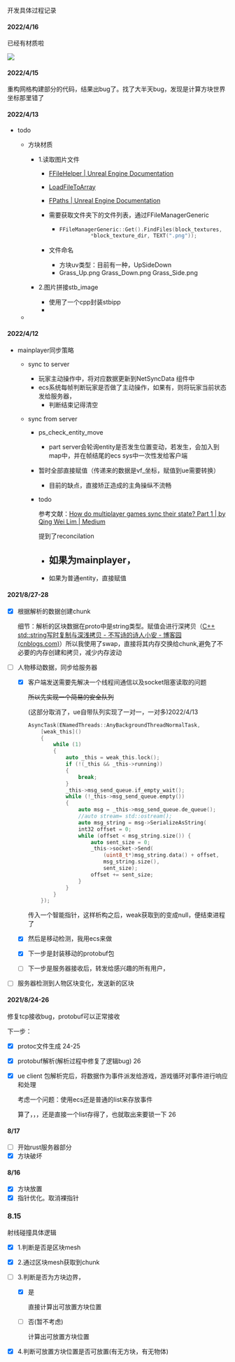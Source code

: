 开发具体过程记录

#### 2022/4/16

已经有材质啦

![](https://hanbaoaaa.xyz/tuchuang/images/2022/04/16/image-20220416194802420.png)

#### 2022/4/15

重构网格构建部分的代码，结果出bug了。找了大半天bug，发现是计算方块世界坐标那里错了

#### 2022/4/13

- todo

  - 方块材质

    - 1.读取图片文件

      - [FFileHelper | Unreal Engine Documentation](https://docs.unrealengine.com/4.27/en-US/API/Runtime/Core/Misc/FFileHelper/)

      - [ LoadFileToArray](https://docs.unrealengine.com/4.27/en-US/API/Runtime/Core/Misc/FFileHelper/LoadFileToArray/1/index.html)

      - [FPaths | Unreal Engine Documentation](https://docs.unrealengine.com/4.27/en-US/API/Runtime/Core/Misc/FPaths/)

      - 需要获取文件夹下的文件列表，通过FFileManagerGeneric

        - ```c++
          FFileManagerGeneric::Get().FindFiles(block_textures,
          			*block_texture_dir, TEXT(".png"));
          ```

      - 文件命名

        - 方块uv类型：目前有一种，UpSideDown
        - Grass_Up.png Grass_Down.png Grass_Side.png

    - 2.图片拼接stb_image

      - 使用了一个cpp封装stbipp
      - 

  - 

#### 2022/4/12

- mainplayer同步策略

  - sync to server

    - 玩家主动操作中，将对应数据更新到NetSyncData 组件中
    - ecs系统每帧判断玩家是否做了主动操作，如果有，则将玩家当前状态发给服务器，
      - 判断结束记得清空

  - sync from server

    - ps_check_entity_move

      - part server会轮询entity是否发生位置变动，若发生，会加入到map中，并在帧结尾的ecs sys中一次性发给客户端

    - 暂时全部直接赋值（传递来的数据是vf_坐标，赋值到ue需要转换）

      - 目前的缺点，直接矫正造成的主角操纵不流畅

    - todo

      参考文献：[How do multiplayer games sync their state? Part 1 | by Qing Wei Lim | Medium](https://medium.com/@qingweilim/how-do-multiplayer-games-sync-their-state-part-1-ab72d6a54043)

      提到了reconcilation

      - 如果为mainplayer，
        - 
      - 如果为普通entity，直接赋值

#### 2021/8/27-28

- [x] 根据解析的数据创建chunk

  细节：解析的区块数据在proto中是string类型。赋值会进行深拷贝（[C++ std::string写时复制与深浅拷贝 - 不写诗的诗人小安 - 博客园 (cnblogs.com)](https://www.cnblogs.com/anhongyu/p/14108117.html)）所以我使用了swap，直接将其内存交换给chunk,避免了不必要的内存创建和拷贝，减少内存波动

- [ ] 人物移动数据，同步给服务器

  - [x] 客户端发送需要先解决一个线程间通信以及socket阻塞读取的问题

    ~~所以先实现一个简易的安全队列~~

    (这部分取消了，ue自带队列实现了一对一，一对多)2022/4/13

    ```c++
    AsyncTask(ENamedThreads::AnyBackgroundThreadNormalTask,
    	[weak_this]()
    	{
    		while (1)
    		{
    			auto _this = weak_this.lock();
    			if (!(_this && _this->running))
    			{
    				break;
    			}
    			_this->msg_send_queue.if_empty_wait();
    			while (!_this->msg_send_queue.empty())
    			{
    				auto msg = _this->msg_send_queue.de_queue();
    				//auto stream= std::ostream();
    				auto msg_string = msg->SerializeAsString(
    				int32 offset = 0;
    				while (offset < msg_string.size()) {
    					auto sent_size = 0;
    					_this->socket->Send(
    						(uint8_t*)msg_string.data() + offset,
    						msg_string.size(),
    						sent_size);
    					offset += sent_size;
    				}
    			}
          	}
    	});
    ```

    传入一个智能指针，这样析构之后，weak获取到的变成null，便结束进程了

  - [x] 然后是移动检测，我用ecs来做

  - [x] 下一步是封装移动的protobuf包

  - [ ] 下一步是服务器接收后，转发给感兴趣的所有用户，

- [ ] 服务器检测到人物区块变化，发送新的区块

#### 2021/8/24-26

修复tcp接收bug，protobuf可以正常接收

下一步：

 - [x] protoc文件生成 24-25

 - [x] protobuf解析(解析过程中修复了逻辑bug) 26

 - [x] ue client 包解析完后，将数据作为事件派发给游戏，游戏循环对事件进行响应和处理

   考虑一个问题：使用ecs还是普通的list来存放事件

   算了，，，还是直接一个list存得了，也就取出来要锁一下  26

   

#### 8/17

- [ ] 开始rust服务器部分
- [x] 方块破坏

#### 8/16

- [x] 方块放置
- [x] 指针优化。取消裸指针

### 8.15

射线碰撞具体逻辑

- [x] 1.判断是否是区块mesh

- [x] 2.通过区块mesh获取到chunk

- [ ] 3.判断是否为方块边界，

  - [x] 是

    直接计算出可放置方块位置

  - [ ] 否(暂不考虑)

    计算出可放置方块位置

- [x] 4.判断可放置方块位置是否可放置(有无方块，有无物体)

